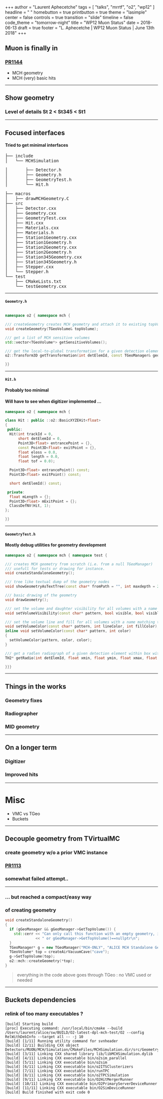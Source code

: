 +++
author = "Laurent Aphecetche"
tags = [ "talks", "mrrtf", "o2", "wp12" ]
headline = " "
homebutton = true
printbutton = true
theme = "lasimple"
center = false
controls = true
transition = "slide"
timeline = false
code_theme = "tomorrow-night"
title = "WP12 Muon Status"
date = 2018-06-13
draft = true
footer = "L. Aphecetche | WP12 Muon Status | June 13th 2018"
+++

## Muon is finally in

### [PR1144](https://github.com/AliceO2Group/AliceO2/pull/1144)

- MCH geometry
- MCH (very) basic hits

---

## Show geometry

### Level of details St 2 < St345 < St1

---

## Focused interfaces

#### Tried to get minimal interfaces

<pre class="hljs">
├── include
│   └── MCHSimulation
</pre>
<pre class="hljs stress">
│       ├── Detector.h
│       ├── Geometry.h
│       ├── GeometryTest.h
│       └── Hit.h
</pre>
<pre class="hljs">
├── macros
│   ├── drawMCHGeometry.C
├── src
│   ├── Detector.cxx
│   ├── Geometry.cxx
│   ├── GeometryTest.cxx
│   ├── Hit.cxx
│   ├── Materials.cxx
│   ├── Materials.h
│   ├── Station1Geometry.cxx
│   ├── Station1Geometry.h
│   ├── Station2Geometry.cxx
│   ├── Station2Geometry.h
│   ├── Station345Geometry.cxx
│   ├── Station345Geometry.h
│   ├── Stepper.cxx
│   └── Stepper.h
└── test
    ├── CMakeLists.txt
    └── testGeometry.cxx
</pre>

---

#### `Geometry.h`

```c++

namespace o2 { namespace mch {

/// createGeometry creates MCH geometry and attach it to existing topVolume
void createGeometry(TGeoVolume& topVolume);

/// get a list of MCH sensitive volumes
std::vector<TGeoVolume*> getSensitiveVolumes();

/// get the local-to-global transformation for a given detection element
o2::Transform3D getTransformation(int detElemId, const TGeoManager& geo);

}}
```

---

#### `Hit.h`

#### Probably too minimal
#### Will have to see when digitizer implemented ...

```c++
namespace o2 { namespace mch {

class Hit : public ::o2::BasicXYZEHit<float>
{
 public:
  Hit(int trackId = 0, 
      short detElemId = 0, 
      Point3D<float> entrancePoint = {}, 
      const Point3D<float> exitPoint = {},
      float eloss = 0.0, 
      float length = 0.0, 
      float tof = 0.0);  

  Point3D<float> entrancePoint() const;
  Point3D<float> exitPoint() const;

  short detElemId() const;

 private:
  float mLength = {};
  Point3D<float> mExitPoint = {};
  ClassDefNV(Hit, 1);
};

}}
```

</div>

---

#### `GeometryTest.h`

#### Mostly debug utilities for geometry development

```c++
namespace o2 { namespace mch { namespace test {

/// creates MCH geometry from scratch (i.e. from a null TGeoManager)
/// usefull for tests or drawing for instance.
void createStandaloneGeometry();

/// tree like textual dump of the geometry nodes
void showGeometryAsTextTree(const char* fromPath = "", int maxdepth = 2, std::ostream& out = std::cout);

/// basic drawing of the geometry
void drawGeometry();

/// set the volume and daughter visibility for all volumes with a name matching the regexp pattern
void setVolumeVisibility(const char* pattern, bool visible, bool visibleDaughters);

/// set the volume line and fill for all volumes with a name matching the regexp pattern
void setVolumeColor(const char* pattern, int lineColor, int fillColor);
inline void setVolumeColor(const char* pattern, int color)
{
  setVolumeColor(pattern, color, color);
}

/// get a radlen radiograph of a given detection element within box with the given granularity
TH2* getRadio(int detElemId, float xmin, float ymin, float xmax, float ymax, float xstep, float ystep, float thickness = 5 /* cm */);

}}} 
```

---

## Things in the works

### Geometry fixes
### Radiographer
### MID geometry

---

## On a longer term

### Digitizer
### Improved hits

---

<!-- .slide: data-state="secondary-slide" -->

# Misc

- VMC vs TGeo
- Buckets

---

## Decouple geometry from TVirtualMC

### create geometry w/o a prior VMC instance

### [PR1113](https://github.com/AliceO2Group/AliceO2/pull/1113)

### somewhat failed attempt..

---

### ... but reached a compact/easy way 
### of creating geometry

```c++
void createStandaloneGeometry()
{
  if (gGeoManager && gGeoManager->GetTopVolume()) {
    std::cerr << "Can only call this function with an empty geometry, i.e. gGeoManager==nullptr "
              << " or gGeoManager->GetTopVolume()==nullptr\n";
  }
  TGeoManager* g = new TGeoManager("MCH-ONLY", "ALICE MCH Standalone Geometry");
  TGeoVolume* top = createAirVacuumCave("cave");
  g->SetTopVolume(top);
  o2::mch::createGeometry(*top);
}
```

>    everything in the code above goes through TGeo : no VMC used or needed

---

## Buckets dependencies

### relink of too many executables ?


```shell
[build] Starting build
[proc] Executing command: /usr/local/bin/cmake --build /Users/laurent/alice/sw/BUILD/O2-latest-dpl-mch-test/O2 --config RelWithDebInfo --target all -- -j 10
[build] [1/11] Running utility command for svnheader
[build] [2/11] Building CXX object Detectors/MUON/MCH/Simulation/CMakeFiles/MCHSimulation.dir/src/GeometryTest.cxx.o
[build] [3/11] Linking CXX shared library lib/libMCHSimulation.dylib
[build] [4/11] Linking CXX executable bin/o2sim_parallel
[build] [5/11] Linking CXX executable bin/o2sim
[build] [6/11] Linking CXX executable bin/o2ITSClusterizers
[build] [7/11] Linking CXX executable bin/runTPC
[build] [8/11] Linking CXX executable bin/o2TPCSimulation
[build] [9/11] Linking CXX executable bin/O2HitMergerRunner
[build] [10/11] Linking CXX executable bin/O2PrimaryServerDeviceRunner
[build] [11/11] Linking CXX executable bin/O2SimDeviceRunner
[build] Build finished with exit code 0
```
